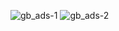 ![gb_ads-1](https://github.com/user-attachments/assets/b0f6dc33-f3a1-4cc8-88c7-f0c079b08fcb)
![gb_ads-2](https://github.com/user-attachments/assets/a4228488-dc73-43db-bd44-720b503834b0)
